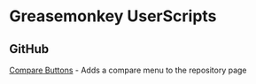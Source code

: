 Greasemonkey UserScripts
========================

GitHub
------

[Compare Buttons](/raw/master/github/GithubCompareButton.user.js) - Adds a compare menu to the repository page

